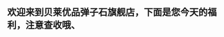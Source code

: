 ## 欢迎来到贝莱优品弹子石旗舰店，下面是您今天的福利，注意查收哦、
<script>
 var constant  = ['天啦,95折', '送精美保温瓶一杯(冬天来了，暖手更暖心)', '恭喜你，喜获店家亲笔签名','刘德华演唱会一张'];
 var temp = Math.random();
 var result = constant[temm]
 if(result){
  document.write(result);
 }else{
  document.write('很遗憾，下次努力，幸运一定会掉落在您的头顶');
 }
</script>

